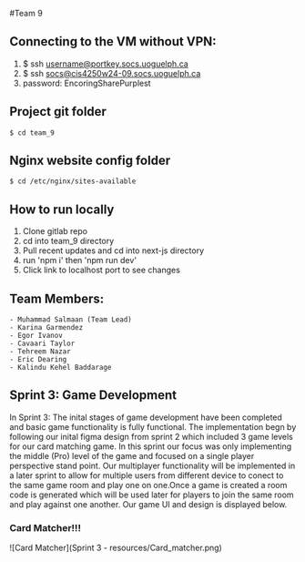 #Team 9

## Connecting to the VM without VPN:

1) $ ssh username@portkey.socs.uoguelph.ca
2) $ ssh socs@cis4250w24-09.socs.uoguelph.ca
3) password: EncoringSharePurplest

## Project git folder
	$ cd team_9

## Nginx website config folder
	$ cd /etc/nginx/sites-available

## How to run locally

1) Clone gitlab repo
2) cd into team_9 directory
3) Pull recent updates and cd into next-js directory
4) run 'npm i' then 'npm run dev'
5) Click link to localhost port to see changes

## Team Members:
	- Muhammad Salmaan (Team Lead)
	- Karina Garmendez
	- Egor Ivanov
	- Cavaari Taylor
	- Tehreem Nazar
	- Eric Dearing 
	- Kalindu Kehel Baddarage 

	

## Sprint 3: Game Development


In Sprint 3: The inital stages of game development have been completed and basic game functionality is fully functional. The implementation begn by following our inital figma design from sprint 2 which included 3 game levels for our card matching game. In this sprint our focus was only implementing the middle (Pro) level of the game and focused on a single player perspective stand point. Our multiplayer functionality will be implemented in a later sprint to allow for multiple users from different device to conect to the same game room and play one on one.Once a game is created a room code is generated which will be used later for players to join the same room and play against one another. Our game UI and design is displayed below.

### Card Matcher!!!


![Card Matcher](Sprint 3 - resources/Card_matcher.png)




